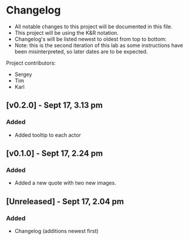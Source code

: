 # Changelog
- All notable changes to this project will be documented in this file.
- This project will be using the K&R notation.
- Changelog's will be listed newest to oldest from top to bottom:
- Note: this is the second iteration of this lab as some instructions have been misinterpreted, so later dates are to be expected.

Project contributors:
- Sergey
- Tim
- Karl

## [v0.2.0] - Sept 17, 3.13 pm
### Added
- Added tooltip to each actor

## [v0.1.0] - Sept 17, 2.24 pm
### Added
- Added a new quote with two new images.

## [Unreleased] - Sept 17, 2.04 pm
### Added
- Changelog (additions newest first)
